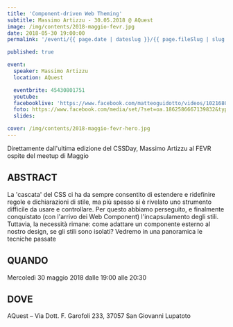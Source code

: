 ```yaml
---
title: 'Component-driven Web Theming'
subtitle: Massimo Artizzu - 30.05.2018 @ AQuest
image: /img/contents/2018-maggio-fevr.jpg
date: 2018-05-30 19:00:00
permalink: '/eventi/{{ page.date | dateslug }}/{{ page.fileSlug | slug }}/index.html'

published: true

event:
  speaker: Massimo Artizzu
  location: AQuest

  eventbrite: 45430801751
  youtube:
  facebooklive: 'https://www.facebook.com/matteoguidotto/videos/10216806992271026/'
  foto: https://www.facebook.com/media/set/?set=oa.1862586667139832&type=3
  slides:

cover: /img/contents/2018-maggio-fevr-hero.jpg
---
```


Direttamente dall'ultima edizione del CSSDay, Massimo Artizzu al FEVR ospite del meetup di Maggio

## ABSTRACT

La 'cascata' del CSS ci ha da sempre consentito di estendere e ridefinire regole e dichiarazioni di stile, ma più spesso si è rivelato uno strumento difficile da usare e controllare. Per questo abbiamo perseguito, e finalmente conquistato (con l'arrivo dei Web Component) l'incapsulamento degli stili. Tuttavia, la necessità rimane: come adattare un componente esterno al nostro design, se gli stili sono isolati? Vedremo in una panoramica le tecniche passate

## QUANDO

Mercoledì 30 maggio 2018 dalle 19:00 alle 20:30

## DOVE

AQuest – Via Dott. F. Garofoli 233, 37057 San Giovanni Lupatoto
